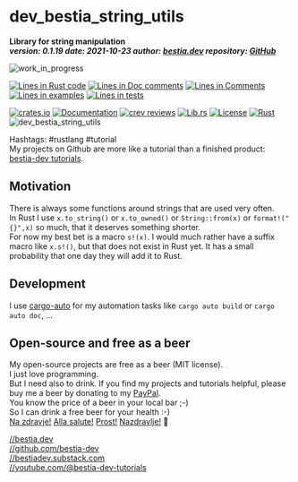 # dev_bestia_string_utils

[//]: # (auto_cargo_toml_to_md start)

**Library for string manipulation**  
***version: 0.1.19 date: 2021-10-23 author: [bestia.dev](https://bestia.dev) repository: [GitHub](https://github.com/bestia-dev/dev_bestia_string_utils)***  

[//]: # (auto_cargo_toml_to_md end)

 ![work_in_progress](https://img.shields.io/badge/work_in_progress-yellow)

[//]: # (auto_lines_of_code start)
[![Lines in Rust code](https://img.shields.io/badge/Lines_in_Rust-102-green.svg)](https://github.com/bestia-dev/dev_bestia_string_utils/)
[![Lines in Doc comments](https://img.shields.io/badge/Lines_in_Doc_comments-61-blue.svg)](https://github.com/bestia-dev/dev_bestia_string_utils/)
[![Lines in Comments](https://img.shields.io/badge/Lines_in_comments-22-purple.svg)](https://github.com/bestia-dev/dev_bestia_string_utils/)
[![Lines in examples](https://img.shields.io/badge/Lines_in_examples-0-yellow.svg)](https://github.com/bestia-dev/dev_bestia_string_utils/)
[![Lines in tests](https://img.shields.io/badge/Lines_in_tests-0-orange.svg)](https://github.com/bestia-dev/dev_bestia_string_utils/)

[//]: # (auto_lines_of_code end)

[//]: # (auto_badges start)

 [![crates.io](https://img.shields.io/crates/v/dev_bestia_string_utils.svg)](https://crates.io/crates/dev_bestia_string_utils)
 [![Documentation](https://docs.rs/dev_bestia_string_utils/badge.svg)](https://docs.rs/dev_bestia_string_utils/)
 [![crev reviews](https://web.crev.dev/rust-reviews/badge/crev_count/dev_bestia_string_utils.svg)](https://web.crev.dev/rust-reviews/crate/dev_bestia_string_utils/)
 [![Lib.rs](https://img.shields.io/badge/Lib.rs-rust-orange.svg)](https://lib.rs/crates/dev_bestia_string_utils/)
 [![License](https://img.shields.io/badge/license-MIT-blue.svg)](https://github.com/bestia-dev/dev_bestia_string_utils/blob/master/LICENSE)
 [![Rust](https://github.com/bestia-dev/dev_bestia_string_utils/workflows/RustAction/badge.svg)](https://github.com/bestia-dev/dev_bestia_string_utils/actions)
 ![dev_bestia_string_utils](https://bestia.dev/webpage_hit_counter/get_svg_image/307799587.svg)

[//]: # (auto_badges end)

Hashtags: #rustlang #tutorial  
My projects on Github are more like a tutorial than a finished product: [bestia-dev tutorials](https://github.com/bestia-dev/tutorials_rust_wasm).

## Motivation

There is always some functions around strings that are used very often.  
In Rust I use `x.to_string()` or `x.to_owned()` or `String::from(x)` or `format!("{}",x)` so much, that it deserves something shorter.  
For now my best bet is a macro `s!(x)`. I would much rather have a suffix macro like `x.s!()`, but that does not exist in Rust yet. It has a small probability that one day they will add it to Rust.  

## Development

I use [cargo-auto](https://crates.io/crates/cargo-auto) for my automation tasks like `cargo auto build` or `cargo auto doc`, ...

## Open-source and free as a beer

My open-source projects are free as a beer (MIT license).  
I just love programming.  
But I need also to drink. If you find my projects and tutorials helpful, please buy me a beer by donating to my [PayPal](https://paypal.me/LucianoBestia).  
You know the price of a beer in your local bar ;-)  
So I can drink a free beer for your health :-)  
[Na zdravje!](https://translate.google.com/?hl=en&sl=sl&tl=en&text=Na%20zdravje&op=translate) [Alla salute!](https://dictionary.cambridge.org/dictionary/italian-english/alla-salute) [Prost!](https://dictionary.cambridge.org/dictionary/german-english/prost) [Nazdravlje!](https://matadornetwork.com/nights/how-to-say-cheers-in-50-languages/) 🍻

[//bestia.dev](https://bestia.dev)  
[//github.com/bestia-dev](https://github.com/bestia-dev)  
[//bestiadev.substack.com](https://bestiadev.substack.com)  
[//youtube.com/@bestia-dev-tutorials](https://youtube.com/@bestia-dev-tutorials)  
